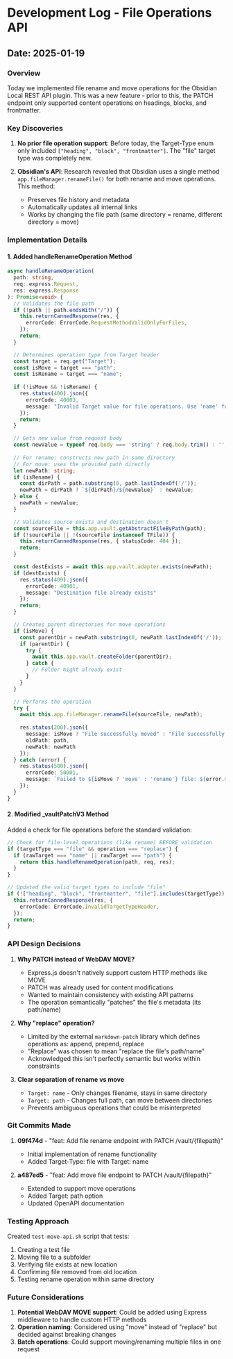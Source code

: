 # Development Log - File Operations API

## Date: 2025-01-19

### Overview
Today we implemented file rename and move operations for the Obsidian Local REST API plugin. This was a new feature - prior to this, the PATCH endpoint only supported content operations on headings, blocks, and frontmatter.

### Key Discoveries

1. **No prior file operation support**: Before today, the Target-Type enum only included `["heading", "block", "frontmatter"]`. The "file" target type was completely new.

2. **Obsidian's API**: Research revealed that Obsidian uses a single method `app.fileManager.renameFile()` for both rename and move operations. This method:
   - Preserves file history and metadata
   - Automatically updates all internal links
   - Works by changing the file path (same directory = rename, different directory = move)

### Implementation Details

#### 1. Added handleRenameOperation Method

```typescript
async handleRenameOperation(
  path: string,
  req: express.Request,
  res: express.Response
): Promise<void> {
  // Validates the file path
  if (!path || path.endsWith("/")) {
    this.returnCannedResponse(res, {
      errorCode: ErrorCode.RequestMethodValidOnlyForFiles,
    });
    return;
  }

  // Determines operation type from Target header
  const target = req.get("Target");
  const isMove = target === "path";
  const isRename = target === "name";
  
  if (!isMove && !isRename) {
    res.status(400).json({
      errorCode: 40003,
      message: "Invalid Target value for file operations. Use 'name' for rename or 'path' for move"
    });
    return;
  }

  // Gets new value from request body
  const newValue = typeof req.body === 'string' ? req.body.trim() : '';
  
  // For rename: constructs new path in same directory
  // For move: uses the provided path directly
  let newPath: string;
  if (isRename) {
    const dirPath = path.substring(0, path.lastIndexOf('/'));
    newPath = dirPath ? `${dirPath}/${newValue}` : newValue;
  } else {
    newPath = newValue;
  }

  // Validates source exists and destination doesn't
  const sourceFile = this.app.vault.getAbstractFileByPath(path);
  if (!sourceFile || !(sourceFile instanceof TFile)) {
    this.returnCannedResponse(res, { statusCode: 404 });
    return;
  }

  const destExists = await this.app.vault.adapter.exists(newPath);
  if (destExists) {
    res.status(409).json({
      errorCode: 40901,
      message: "Destination file already exists"
    });
    return;
  }

  // Creates parent directories for move operations
  if (isMove) {
    const parentDir = newPath.substring(0, newPath.lastIndexOf('/'));
    if (parentDir) {
      try {
        await this.app.vault.createFolder(parentDir);
      } catch {
        // Folder might already exist
      }
    }
  }

  // Performs the operation
  try {
    await this.app.fileManager.renameFile(sourceFile, newPath);
    
    res.status(200).json({
      message: isMove ? "File successfully moved" : "File successfully renamed",
      oldPath: path,
      newPath: newPath
    });
  } catch (error) {
    res.status(500).json({
      errorCode: 50001,
      message: `Failed to ${isMove ? 'move' : 'rename'} file: ${error.message}`
    });
  }
}
```

#### 2. Modified _vaultPatchV3 Method

Added a check for file operations before the standard validation:

```typescript
// Check for file-level operations (like rename) BEFORE validation
if (targetType === "file" && operation === "replace") {
  if (rawTarget === "name" || rawTarget === "path") {
    return this.handleRenameOperation(path, req, res);
  }
}

// Updated the valid target types to include "file"
if (!["heading", "block", "frontmatter", "file"].includes(targetType)) {
  this.returnCannedResponse(res, {
    errorCode: ErrorCode.InvalidTargetTypeHeader,
  });
  return;
}
```

### API Design Decisions

1. **Why PATCH instead of WebDAV MOVE?**
   - Express.js doesn't natively support custom HTTP methods like MOVE
   - PATCH was already used for content modifications
   - Wanted to maintain consistency with existing API patterns
   - The operation semantically "patches" the file's metadata (its path/name)

2. **Why "replace" operation?**
   - Limited by the external `markdown-patch` library which defines operations as: append, prepend, replace
   - "Replace" was chosen to mean "replace the file's path/name"
   - Acknowledged this isn't perfectly semantic but works within constraints

3. **Clear separation of rename vs move**
   - `Target: name` - Only changes filename, stays in same directory
   - `Target: path` - Changes full path, can move between directories
   - Prevents ambiguous operations that could be misinterpreted

### Git Commits Made

1. **09f474d** - "feat: Add file rename endpoint with PATCH /vault/{filepath}"
   - Initial implementation of rename functionality
   - Added Target-Type: file with Target: name

2. **a487ed5** - "feat: Add move file endpoint to PATCH /vault/{filepath}"
   - Extended to support move operations
   - Added Target: path option
   - Updated OpenAPI documentation

### Testing Approach

Created `test-move-api.sh` script that tests:
1. Creating a test file
2. Moving file to a subfolder
3. Verifying file exists at new location
4. Confirming file removed from old location
5. Testing rename operation within same directory

### Future Considerations

1. **Potential WebDAV MOVE support**: Could be added using Express middleware to handle custom HTTP methods
2. **Operation naming**: Considered using "move" instead of "replace" but decided against breaking changes
3. **Batch operations**: Could support moving/renaming multiple files in one request